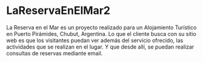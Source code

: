 # LaReservaEnElMar2
La Reserva en el Mar es un proyecto realizado para un Alojamiento Turístico en Puerto Pirámides, Chubut, Argentina. Lo que el cliente busca con su sitio web es que los visitantes puedan ver además del servicio ofrecido, las actividades que se realizan en el lugar. Y que desde allí, se puedan realizar consultas de reservas mediante email. 

